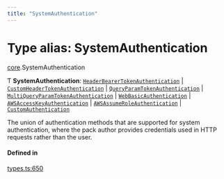 ```yaml
---
title: "SystemAuthentication"
---
```

# Type alias: SystemAuthentication

[core](../modules/core.md).SystemAuthentication

Ƭ **SystemAuthentication**: [`HeaderBearerTokenAuthentication`](../interfaces/core.HeaderBearerTokenAuthentication.md) \| [`CustomHeaderTokenAuthentication`](../interfaces/core.CustomHeaderTokenAuthentication.md) \| [`QueryParamTokenAuthentication`](../interfaces/core.QueryParamTokenAuthentication.md) \| [`MultiQueryParamTokenAuthentication`](../interfaces/core.MultiQueryParamTokenAuthentication.md) \| [`WebBasicAuthentication`](../interfaces/core.WebBasicAuthentication.md) \| [`AWSAccessKeyAuthentication`](../interfaces/core.AWSAccessKeyAuthentication.md) \| [`AWSAssumeRoleAuthentication`](../interfaces/core.AWSAssumeRoleAuthentication.md) \| [`CustomAuthentication`](../interfaces/core.CustomAuthentication.md)

The union of authentication methods that are supported for system authentication,
where the pack author provides credentials used in HTTP requests rather than the user.

#### Defined in

[types.ts:650](https://github.com/coda/packs-sdk/blob/main/types.ts#L650)
